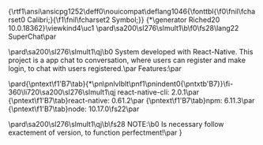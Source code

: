{\rtf1\ansi\ansicpg1252\deff0\nouicompat\deflang1046{\fonttbl{\f0\fnil\fcharset0 Calibri;}{\f1\fnil\fcharset2 Symbol;}}
{\*\generator Riched20 10.0.18362}\viewkind4\uc1 
\pard\sa200\sl276\slmult1\b\f0\fs28\lang22 SuperChat\par

\pard\sa200\sl276\slmult1\qj\b0 System developed with React-Native. This project is a app chat to conversation, where users can register and make login, to chat with users registered.\par
Features:\par

\pard{\pntext\f1\'B7\tab}{\*\pn\pnlvlblt\pnf1\pnindent0{\pntxtb\'B7}}\fi-360\li720\sa200\sl276\slmult1\qj react-native-cli: 2.0.1\par
{\pntext\f1\'B7\tab}react-native: 0.61.2\par
{\pntext\f1\'B7\tab}npm: 6.11.3\par
{\pntext\f1\'B7\tab}node: 10.17.0\fs22\par

\pard\sa200\sl276\slmult1\qj\b\fs28 NOTE:\b0  Is necessary follow exactement of version, to function perfectment!\par
}
 